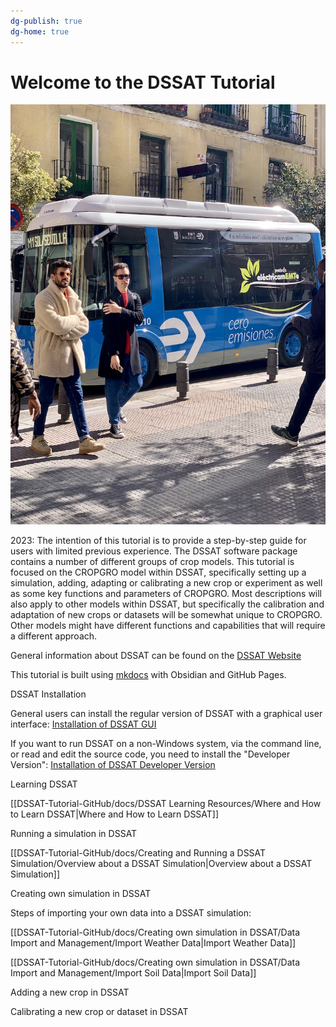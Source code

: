 ```yaml
---
dg-publish: true
dg-home: true
---
```


# Welcome to the DSSAT Tutorial


![bus1](Topic/bus1.jpeg)

2023: The intention of this tutorial is to provide a step-by-step guide for users with limited previous experience. The DSSAT software package contains a number of different groups of crop models. This tutorial is focused on the CROPGRO model within DSSAT, specifically setting up a simulation, adding, adapting or calibrating a new crop or experiment as well as some key functions and parameters of CROPGRO. Most descriptions will also apply to other models within DSSAT, but specifically the calibration and adaptation of new crops or datasets will be somewhat unique to CROPGRO. Other models might have different functions and capabilities that will require a different approach. 

General information about DSSAT can be found on the [DSSAT Website](https://dssat.net/)

This tutorial is built using [mkdocs](https://github.com/jobindjohn/obsidian-publish-mkdocs) with Obsidian and GitHub Pages. 

DSSAT Installation

General users can install the regular version of DSSAT with a graphical user interface: [Installation of DSSAT GUI](DSSAT%20Setup/Installation%20of%20DSSAT%20GUI.md)

If you want to run DSSAT on a non-Windows system, via the command line, or read and edit the source code, you need to install the "Developer Version": [Installation of DSSAT Developer Version](DSSAT%20Setup/Installation%20of%20DSSAT%20Developer%20Version.md)


Learning DSSAT

[[DSSAT-Tutorial-GitHub/docs/DSSAT Learning Resources/Where and How to Learn DSSAT|Where and How to Learn DSSAT]]


Running a simulation in DSSAT

[[DSSAT-Tutorial-GitHub/docs/Creating and Running a DSSAT Simulation/Overview about a DSSAT Simulation|Overview about a DSSAT Simulation]]


Creating own simulation in DSSAT


Steps of importing your own data into a DSSAT simulation:

[[DSSAT-Tutorial-GitHub/docs/Creating own simulation in DSSAT/Data Import and Management/Import Weather Data|Import Weather Data]]

[[DSSAT-Tutorial-GitHub/docs/Creating own simulation in DSSAT/Data Import and Management/Import Soil Data|Import Soil Data]]


Adding a new crop in DSSAT


Calibrating a new crop or dataset in DSSAT

